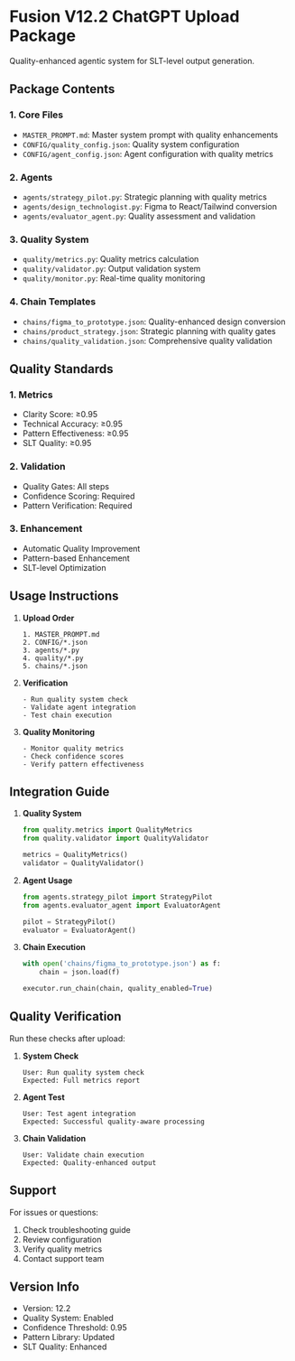 # Fusion V12.2 ChatGPT Upload Package

Quality-enhanced agentic system for SLT-level output generation.

## Package Contents

### 1. Core Files
- `MASTER_PROMPT.md`: Master system prompt with quality enhancements
- `CONFIG/quality_config.json`: Quality system configuration
- `CONFIG/agent_config.json`: Agent configuration with quality metrics

### 2. Agents
- `agents/strategy_pilot.py`: Strategic planning with quality metrics
- `agents/design_technologist.py`: Figma to React/Tailwind conversion
- `agents/evaluator_agent.py`: Quality assessment and validation

### 3. Quality System
- `quality/metrics.py`: Quality metrics calculation
- `quality/validator.py`: Output validation system
- `quality/monitor.py`: Real-time quality monitoring

### 4. Chain Templates
- `chains/figma_to_prototype.json`: Quality-enhanced design conversion
- `chains/product_strategy.json`: Strategic planning with quality gates
- `chains/quality_validation.json`: Comprehensive quality validation

## Quality Standards

### 1. Metrics
- Clarity Score: ≥0.95
- Technical Accuracy: ≥0.95
- Pattern Effectiveness: ≥0.95
- SLT Quality: ≥0.95

### 2. Validation
- Quality Gates: All steps
- Confidence Scoring: Required
- Pattern Verification: Required

### 3. Enhancement
- Automatic Quality Improvement
- Pattern-based Enhancement
- SLT-level Optimization

## Usage Instructions

1. **Upload Order**
   ```
   1. MASTER_PROMPT.md
   2. CONFIG/*.json
   3. agents/*.py
   4. quality/*.py
   5. chains/*.json
   ```

2. **Verification**
   ```
   - Run quality system check
   - Validate agent integration
   - Test chain execution
   ```

3. **Quality Monitoring**
   ```
   - Monitor quality metrics
   - Check confidence scores
   - Verify pattern effectiveness
   ```

## Integration Guide

1. **Quality System**
   ```python
   from quality.metrics import QualityMetrics
   from quality.validator import QualityValidator
   
   metrics = QualityMetrics()
   validator = QualityValidator()
   ```

2. **Agent Usage**
   ```python
   from agents.strategy_pilot import StrategyPilot
   from agents.evaluator_agent import EvaluatorAgent
   
   pilot = StrategyPilot()
   evaluator = EvaluatorAgent()
   ```

3. **Chain Execution**
   ```python
   with open('chains/figma_to_prototype.json') as f:
       chain = json.load(f)
   
   executor.run_chain(chain, quality_enabled=True)
   ```

## Quality Verification

Run these checks after upload:

1. **System Check**
   ```
   User: Run quality system check
   Expected: Full metrics report
   ```

2. **Agent Test**
   ```
   User: Test agent integration
   Expected: Successful quality-aware processing
   ```

3. **Chain Validation**
   ```
   User: Validate chain execution
   Expected: Quality-enhanced output
   ```

## Support

For issues or questions:
1. Check troubleshooting guide
2. Review configuration
3. Verify quality metrics
4. Contact support team

## Version Info

- Version: 12.2
- Quality System: Enabled
- Confidence Threshold: 0.95
- Pattern Library: Updated
- SLT Quality: Enhanced 